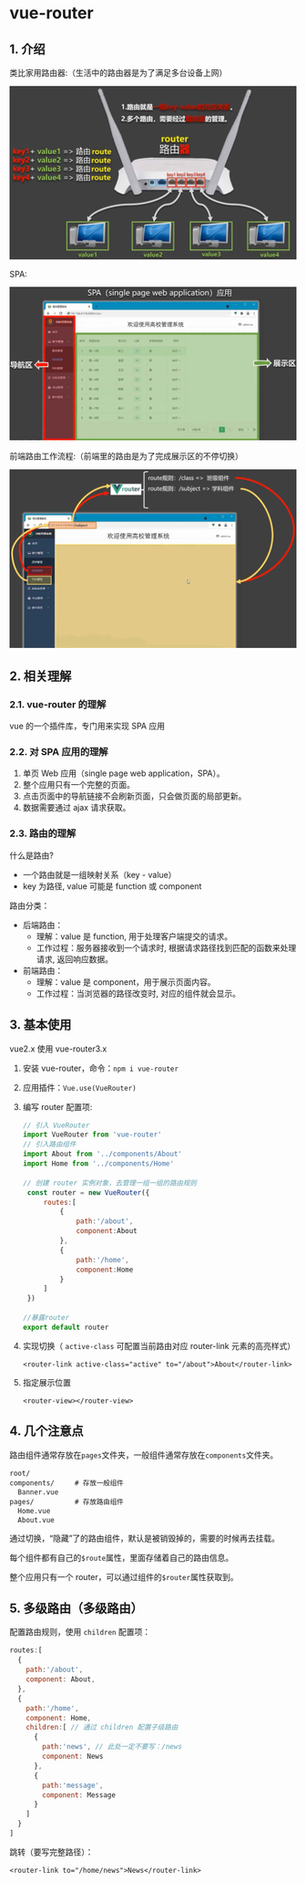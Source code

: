 # vue-router

## 1. 介绍

类比家用路由器:（生活中的路由器是为了满足多台设备上网）

![router](./images/router.jpg)

SPA:

![SPA](./images/spa.jpg)

前端路由工作流程:（前端里的路由是为了完成展示区的不停切换）

![前端路由工作流程](./images/spa-2.jpg)

## 2. 相关理解

### 2.1. vue-router 的理解

vue 的一个插件库，专门用来实现 SPA 应用

### 2.2. 对 SPA 应用的理解

1. 单页 Web 应用（single page web application，SPA）。
2. 整个应用只有一个完整的页面。
3. 点击页面中的导航链接不会刷新页面，只会做页面的局部更新。
4. 数据需要通过 ajax 请求获取。

### 2.3. 路由的理解

什么是路由?

* 一个路由就是一组映射关系（key - value）
* key 为路径, value 可能是 function 或 component

路由分类：

* 后端路由：
    * 理解：value 是 function, 用于处理客户端提交的请求。
    * 工作过程：服务器接收到一个请求时, 根据请求路径找到匹配的函数来处理请求, 返回响应数据。
* 前端路由：
    * 理解：value 是 component，用于展示页面内容。
    * 工作过程：当浏览器的路径改变时, 对应的组件就会显示。

## 3. 基本使用

vue2.x 使用 vue-router3.x

1. 安装 vue-router，命令：```npm i vue-router```

2. 应用插件：```Vue.use(VueRouter)```

3. 编写 router 配置项:

   ```js
   // 引入 VueRouter
   import VueRouter from 'vue-router'
   // 引入路由组件
   import About from '../components/About'
   import Home from '../components/Home'
   
   // 创建 router 实例对象，去管理一组一组的路由规则
    const router = new VueRouter({
        routes:[
            {
                path:'/about',
                component:About
            },
            {
                path:'/home',
                component:Home
            }
        ]
    })
   
   //暴露router
   export default router
   ```

4. 实现切换（ `active-class` 可配置当前路由对应 router-link 元素的高亮样式）

   ```vue
   <router-link active-class="active" to="/about">About</router-link>
   ```

5. 指定展示位置

   ```vue
   <router-view></router-view>
   ```

## 4. 几个注意点

路由组件通常存放在```pages```文件夹，一般组件通常存放在```components```文件夹。

```text
root/
components/     # 存放一般组件
  Banner.vue
pages/          # 存放路由组件
  Home.vue
  About.vue
```

通过切换，“隐藏”了的路由组件，默认是被销毁掉的，需要的时候再去挂载。

每个组件都有自己的```$route```属性，里面存储着自己的路由信息。

整个应用只有一个 router，可以通过组件的```$router```属性获取到。

## 5. 多级路由（多级路由）

配置路由规则，使用 `children` 配置项：

```js
routes:[
  {
    path:'/about',
    component: About,
  },
  {
    path:'/home',
    component: Home,
    children:[ // 通过 children 配置子级路由
      {
        path:'news', // 此处一定不要写：/news
        component: News
      },
      {
        path:'message',
        component: Message
      }
    ]
  }
]
```

跳转（要写完整路径）：

```vue
<router-link to="/home/news">News</router-link>
```